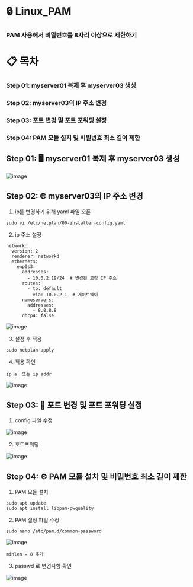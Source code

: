 # 🔒 Linux_PAM

### PAM 사용해서 비밀번호를 8자리 이상으로 제한하기

# 📋 목차
### Step 01: myserver01 복제 후 myserver03 생성
### Step 02: myserver03의 IP 주소 변경
### Step 03: 포트 변경 및 포트 포워딩 설정
### Step 04: PAM 모듈 설치 및 비밀번호 최소 길이 제한

## Step 01: 🖥️ myserver01 복제 후 myserver03 생성

![image](https://github.com/user-attachments/assets/f475f8b2-5a77-431c-b6e0-2805975f1018)

## Step 02: 🌐 myserver03의 IP 주소 변경

1. ip를 변경하기 위해 yaml 파일 오픈
```
sudo vi /etc/netplan/00-installer-config.yaml
```
2. ip 주소 설정
```
network:
  version: 2
  renderer: networkd
  ethernets:
    enp0s3:
      addresses:
        - 10.0.2.19/24  # 변경된 고정 IP 주소
      routes:
        - to: default
          via: 10.0.2.1  # 게이트웨이
      nameservers:
        addresses:
          - 8.8.8.8
      dhcp4: false
```

![image](https://github.com/user-attachments/assets/db3e7cb3-4c36-43b9-83d2-ecddc45d3975)

3. 설정 후 적용
```
sudo netplan apply
```

4. 적용 확인
```
ip a  또는 ip addr
```

![image](https://github.com/user-attachments/assets/aee04340-b0e9-4757-a00a-6b4548015022)

## Step 03: 🔄 포트 변경 및 포트 포워딩 설정

1. config 파일 수정

![image](https://github.com/user-attachments/assets/d7128bcb-203e-461e-aac1-43da4883377a)

2.  포트포워딩

![image](https://github.com/user-attachments/assets/d2414206-2275-47f8-8373-f6ef92f90716)

## Step 04: ⚙️ PAM 모듈 설치 및 비밀번호 최소 길이 제한
1. PAM 모듈 설치
```
sudo apt update
sudo apt install libpam-pwquality
```

2. PAM 설정 파일 수정
```
sudo nano /etc/pam.d/common-password
```

![image](https://github.com/user-attachments/assets/551694d4-6193-47d9-8b27-d6bb58024bc0)

```
minlen = 8 추가
```

3. passwd 로 변경사항 확인

![image](https://github.com/user-attachments/assets/c77f8e28-c24f-4c2e-b92f-e01298d705e6)

